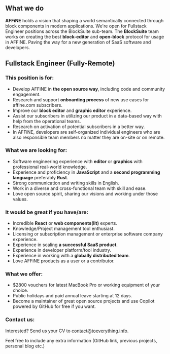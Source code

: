 ## What we do

**AFFiNE** holds a vision that shaping a world semantically connected through block components in modern applications.
We're open for Fullstack Engineer positions across the BlockSuite sub-team. The **BlockSuite** team works on creating the best **block-editor** and **open-block** protocol for usage in AFFiNE. Paving the way for a new generation of SaaS software and developers.

## Fullstack Engineer (Fully-Remote)

### This position is for:

-   Develop AFFiNE in **the open source way**, including code and community engagement.
-   Research and support **onboarding process** of new use cases for affine.com subscribers.
-   Improve our **block editor** and **graphic editor** experience.
-   Assist our subscribers in utilizing our product in a data-based way with help from the operational teams.
-   Research on activation of potential subscribers in a better way.
-   In AFFiNE, developers are self-organized individual engineers who are also responsible team members no matter they are on-site or on remote.

### What we are looking for:

-   Software engineering experience with **editor** or **graphics** with professional real-world knowledge.
-   Experience and proficiency in **JavaScript** and a **second programming language** preferably **Rust**.
-   Strong communication and writing skills in English.
-   Work in a diverse and cross-functional team with skill and ease.
-   Love open source spirit, sharing our visions and working under those values.

### It would be great if you have/are:

-   Incredible **React** or **web components(lit)** experts.
-   Knowledge/Project management tool enthusiast.
-   Licensing or subscription management or enterprise software company experience.
-   Experience in scaling **a successful SaaS product**.
-   Experience in developer platform/tool industry.
-   Experience in working with a **globally distributed team**.
-   Love AFFiNE products as a user or a contributor.

### What we offer:

-   $2800 vouchers for latest MacBook Pro or working equipment of your choice.
-   Public holidays and paid annual leave starting at 12 days.
-   Become a maintainer of great open source projects and use Copilot powered by GitHub for free if you want.

### Contact us:

Interested? Send us your CV to [contact@toeverything.info](mailto:contact@toeverything.info).

Feel free to include any extra information (GitHub link, previous projects, personal blog etc.)

